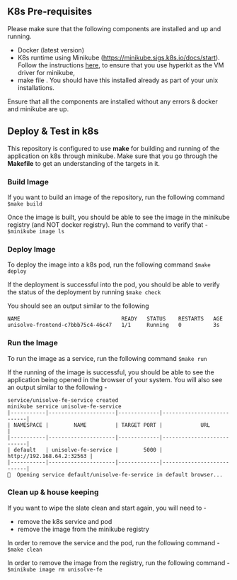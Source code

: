 ## K8s Pre-requisites
Please make sure that the following components are installed and up and running. 
* Docker (latest version)
* K8s runtime using Minikube (https://minikube.sigs.k8s.io/docs/start). Follow the instructions [here](https://blog.arkey.fr/2018/06/18/minikube-with-hyperkit/), to ensure that you use hyperkit as the VM driver for minikube, 
* make file . You should have this installed already as part of your unix installations. 

Ensure that all the components are installed without any errors & docker and minikube are up. 

## Deploy & Test in k8s
This repository is configured to use **make** for building and running of the application on k8s through minikube. Make sure that you go through the **Makefile** to get an understanding of the targets in it. 

### Build Image
If you want to build an image of the repository, run the following command 
`$make build`

Once the image is built, you should be able to see the image in the minikube registry (and NOT docker registry). Run the command to verify that - 
`$minikube image ls`

### Deploy Image
To deploy the image into a k8s pod, run the following command 
`$make deploy`

If the deployment is successful into the pod, you should be able to verify the status of the deployment by running
`$make check`

You should see an output similar to the following 
```kubectl get pods
NAME                                READY   STATUS    RESTARTS   AGE
unisolve-frontend-c7bbb75c4-46c47   1/1     Running   0          3s
```

### Run the Image
To run the image as a service, run the following command 
`$make run`

If the running of the image is successful, you should be able to see the application being opened in the browser of your system. You will also see an output similar to the following - 
```kubectl apply -f k8s-service.yaml
service/unisolve-fe-service created
minikube service unisolve-fe-service
|-----------|---------------------|-------------|---------------------------|
| NAMESPACE |        NAME         | TARGET PORT |            URL            |
|-----------|---------------------|-------------|---------------------------|
| default   | unisolve-fe-service |        5000 | http://192.168.64.2:32563 |
|-----------|---------------------|-------------|---------------------------|
🎉  Opening service default/unisolve-fe-service in default browser...
```

### Clean up & house keeping
If you want to wipe the slate clean and start again, you will need to - 
* remove the k8s service and pod
* remove the image from the minikube registry

In order to remove the service and the pod, run the following command - 
`$make clean`

In order to remove the image from the registry, run the following command - 
`$minikube image rm unisolve-fe`
